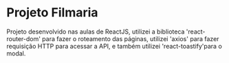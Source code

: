 <h1>Projeto Filmaria</h1>

Projeto desenvolvido nas aulas de ReactJS, utilizei a biblioteca 'react-router-dom' para fazer o roteamento das páginas, utilizei 'axios' para fazer requisição HTTP para acessar a API, e também utilizei 'react-toastify'para o modal.
